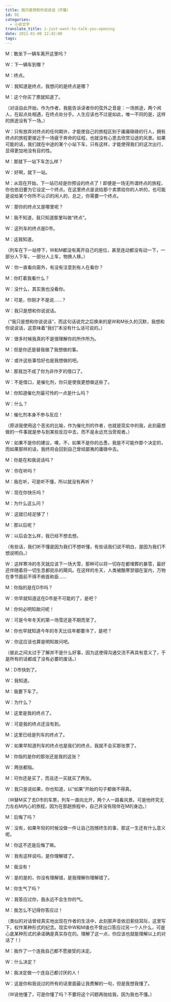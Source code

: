 ```yaml
---
title: 我只是想和你说说话（开篇）
id: 91
categories:
  - 小说文字
translate_title: i-just-want-to-talk-you-opening
date: 2011-01-08 12:42:00
tags:
---
```


M：敢坐下一辆车离开这里吗？

W：下一辆车到哪？

M：终点。

W：我知道是终点，我想问的是终点是哪？

M：这个你买了票就知道了。

（对话自此开始，作为作者，我能告诉读者你的弦外之音是：一场旅途，两个闲人，在起点处相遇，在终点处分手。人生应该也不过是如此，唯一不同的是，这样的旅途没有下一场。）

W：只有放弃对终点的任何期许，才能使自己的旅程区别于庸庸碌碌的行人，拥有终点的旅程更接近于一场疲于奔命的征程，也就没有心思去欣赏沿途的风景。如果可能的话，我们就在中途的某个小站下车，只有这样，才能使得我们的这次出行，显得更加地没有目的性。

M：那就下一站下车怎么样？

W：好啊，就下一站。

M：从现在开始，下一站已经是你预设的终点了！即便是一场无所谓终点的旅程，你也依旧要为它设定一个终点。在这里终点是说给那个卖票给你的人听的，也可能是说给某个你所不认识的闲人的，总之，你需要一个终点。

W：那你的终点又是哪里呢？

M：我不知道，我只知道那里叫做“终点”。

W：这列车的终点是D市。

M：这我知道。

（列车在下一站停下，W和M都没有离开自己的座位，甚至连动都没有动一下，一部分人下车，一部分人上车，物换人移。）

W：你一直看向窗外，有没有注意到有人在看你？

M：你盯着我看什么？

W：没什么，其实我也没看你。

M：可是，你刚才不是说……？

W：我只是想和你说说话。

（“我只是想和你说说话”，而这句话说完之后换来的是W和M长久的沉默，我想和你说说话，这意味着“我们”本没有什么话可说的。）

W：很多时候我真的不是很理解你的所作所为。

M：但是你还是替我做了我想做的事。

W：或许这些事恰好也是我想做的吧。

M：那我岂不成了你为非作歹的借口了。

W：不是借口，是催化剂，你只是使我更想做这些了。

M：你知道催化剂最可怜的一点是什么吗？

W：什么？

M：催化剂本身不参与反应！

（原谅我使用这个恶劣的比喻，作为催化剂的作者，也就是现实中的我，此刻最想做的一件事就是参与到某些反应中去，而不是永远充当旁观者。）

W：如果不是你的建议，噢，不，如果不是你的怂恿，我是不可能作那个决定的，而如果那样的话，我终将会回到自己曾经鄙夷的庸碌中去。

M：你是在和我说话吗？

W：你在听吗？

M：我在听，可是听不懂，所以就没有再听？

W：现在你快乐吗？

M：为什么这么问？

W：这就已经足够了！

M：那以后呢？

W：以后会怎么样，我已经不想去想。

（有些话，我们听不懂是因为我们不想听懂，有些话我们说不明白，是因为我们不想说明白。）

W：这样寒冷的冬天就应该下一场大雪，那种可以将一切存在都埋葬的暴雪，最好还伴随着将一切生息都扼杀的飓风。在这样的冬天，人类被酷寒禁锢在室内，万物在季节面前不得不俯首称臣……

M：你指的是在D市吗？

W：你早就知道这在D市是不可能的了，是吧？

M：你何必明知故问呢！

W：可是今年冬天的第一场雪还是不期而至了。

M：你也早就知道今年的冬天比往年都要冷了，是吧？

W：你这应该也算是明知故问吧。

（彼此之间太过于了解并不是什么好事，因为这使得沟通交流不再具有意义了，于是所有的话都成了没有必要的废话。）

M：D市快到了。

W：我知道。

M：我要下车了。

W：为什么？

M：这里是我的终点了。

W：可是我的终点还没有到。

M：这里已经是列车的终点了。

W：如果早知道列车的终点也是我们的终点，我就不会买那张票了。

M：你指的是你的那张还是我的这张？

W：两张都指。

M：可你还是买了，而且还一买就买了两张。

W：我只是说如果，你也知道，以“如果”开始的句子都做不得真。

（W替M买了去D市的车票，列车一直向北开，两个人一路看风景。可是他终究无力左右M内心的旅程，因为在那趟旅程中，自己并没有陪伴在M的身边。）

M：后悔了吗？

W：没有，如果年轻的时候没做一件让自己抱憾终生的事，那这一生还有什么意义呢。

M：你这不还是后悔了嘛。

W：我有这样说吗，是你理解错了。

M：我没有！

W：是的是的，你没有理解错，是我理解你理解错了。

M：你生气了吗？

W：我答应过你，我永远不会生你的气。

M：我怎么不记得你答应过！

（类似的对话曾经真实地出现在作者的生活中，此刻那声音依旧萦绕耳际，这里写下，权作某种形式的纪念。现实中W和M谁也不曾出口答应过另一个人什么，可是心底某种形式的承诺确是真实存在的。理解了这一点，你应该也就能理解以上的对话了！）

M：我作了一个连我自己都不愿接受的决定。

W：什么决定？

M：我决定做一个连自己都讨厌的人！

W：这是你和我说过的所有的话里面最让我费解的一句，但是我想我懂了。

（W说他懂了，可是你懂了吗？不要将这个问题再抛给我，因为我也不懂。）